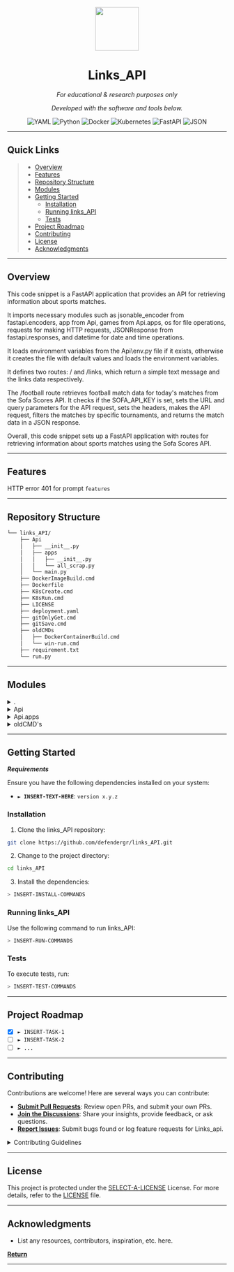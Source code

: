<p align="center">
  <img src="https://cdn-icons-png.flaticon.com/512/6295/6295417.png" width="100" />
</p>
<p align="center">
    <h1 align="center">Links_API</h1>
</p>
<p align="center">
    <em>For educational & research purposes only</em>
</p>
<p align="center">
		<em>Developed with the software and tools below.</em>
</p>
<p align="center">
	<img src="https://img.shields.io/badge/YAML-CB171E.svg?style=flat&logo=YAML&logoColor=white" alt="YAML">
	<img src="https://img.shields.io/badge/Python-3776AB.svg?style=flat&logo=Python&logoColor=white" alt="Python">
	<img src="https://img.shields.io/badge/Docker-2496ED.svg?style=flat&logo=Docker&logoColor=white" alt="Docker">
    <img src="https://img.shields.io/badge/-Kubernetes-326CE5?style=flat&logo=kubernetes&logoColor=white" alt="Kubernetes">
    <img src="https://img.shields.io/badge/-FastAPI-009688?style=flat&logo=fastapi&logoColor=white" alt="FastAPI">
    <img src="https://img.shields.io/badge/-JSON-000000?style=flat&logo=json&logoColor=white" alt="JSON">

</p>
<hr>

##  Quick Links

> - [ Overview](#-overview)
> - [ Features](#-features)
> - [ Repository Structure](#-repository-structure)
> - [ Modules](#-modules)
> - [ Getting Started](#-getting-started)
>   - [ Installation](#-installation)
>   - [ Running links_API](#-running-links_API)
>   - [ Tests](#-tests)
> - [ Project Roadmap](#-project-roadmap)
> - [ Contributing](#-contributing)
> - [ License](#-license)
> - [ Acknowledgments](#-acknowledgments)

---

##  Overview

This code snippet is a FastAPI application that provides an API for retrieving information about sports matches.

It imports necessary modules such as jsonable_encoder from fastapi.encoders, app from Api, games from Api.apps, os for file operations, requests for making HTTP requests, JSONResponse from fastapi.responses, and datetime for date and time operations.

It loads environment variables from the Api\env.py file if it exists, otherwise it creates the file with default values and loads the environment variables.

It defines two routes: / and /links, which return a simple text message and the links data respectively.

The /football route retrieves football match data for today's matches from the Sofa Scores API. It checks if the SOFA_API_KEY is set, sets the URL and query parameters for the API request, sets the headers, makes the API request, filters the matches by specific tournaments, and returns the match data in a JSON response.

Overall, this code snippet sets up a FastAPI application with routes for retrieving information about sports matches using the Sofa Scores API.

---

##  Features

HTTP error 401 for prompt `features`

---

##  Repository Structure

```sh
└── links_API/
    ├── Api
    │   ├── __init__.py
    │   ├── apps
    │   │   ├── __init__.py
    │   │   └── all_scrap.py
    │   └── main.py
    ├── DockerImageBuild.cmd
    ├── Dockerfile
    ├── K8sCreate.cmd
    ├── K8sRun.cmd
    ├── LICENSE
    ├── deployment.yaml
    ├── gitOnlyGet.cmd
    ├── gitSave.cmd
    ├── oldCMDs
    │   ├── DockerContainerBuild.cmd
    │   └── win-run.cmd
    ├── requirement.txt
    └── run.py
```

---

##  Modules

<details closed><summary>.</summary>

| File                                                                                                 | Summary                                          |
| ---                                                                                                  | ---                                              |
| [DockerImageBuild.cmd](https://github.com/defendergr/links_API.git/blob/master/DockerImageBuild.cmd) | HTTP error 401 for prompt `DockerImageBuild.cmd` |
| [gitSave.cmd](https://github.com/defendergr/links_API.git/blob/master/gitSave.cmd)                   | HTTP error 401 for prompt `gitSave.cmd`          |
| [deployment.yaml](https://github.com/defendergr/links_API.git/blob/master/deployment.yaml)           | HTTP error 401 for prompt `deployment.yaml`      |
| [requirement.txt](https://github.com/defendergr/links_API.git/blob/master/requirement.txt)           | HTTP error 401 for prompt `requirement.txt`      |
| [Dockerfile](https://github.com/defendergr/links_API.git/blob/master/Dockerfile)                     | HTTP error 401 for prompt `Dockerfile`           |
| [K8sRun.cmd](https://github.com/defendergr/links_API.git/blob/master/K8sRun.cmd)                     | HTTP error 401 for prompt `K8sRun.cmd`           |
| [K8sCreate.cmd](https://github.com/defendergr/links_API.git/blob/master/K8sCreate.cmd)               | HTTP error 401 for prompt `K8sCreate.cmd`        |
| [run.py](https://github.com/defendergr/links_API.git/blob/master/run.py)                             | HTTP error 401 for prompt `run.py`               |
| [gitOnlyGet.cmd](https://github.com/defendergr/links_API.git/blob/master/gitOnlyGet.cmd)             | HTTP error 401 for prompt `gitOnlyGet.cmd`       |

</details>

<details closed><summary>Api</summary>

| File                                                                           | Summary                                 |
| ---                                                                            | ---                                     |
| [main.py](https://github.com/defendergr/links_API.git/blob/master/Api/main.py) | HTTP error 401 for prompt `Api/main.py` |

</details>

<details closed><summary>Api.apps</summary>

| File                                                                                          | Summary                                           |
| ---                                                                                           | ---                                               |
| [all_scrap.py](https://github.com/defendergr/links_API.git/blob/master/Api/apps/all_scrap.py) | HTTP error 401 for prompt `Api/apps/all_scrap.py` |

</details>

<details closed><summary>oldCMD's</summary>

| File                                                                                                                  | Summary                                                       |
| ---                                                                                                                   | ---                                                           |
| [win-run.cmd](https://github.com/defendergr/links_API.git/blob/master/oldCMD's/win-run.cmd)                           | HTTP error 401 for prompt `oldCMD's/win-run.cmd`              |
| [DockerContainerBuild.cmd](https://github.com/defendergr/links_API.git/blob/master/oldCMD's/DockerContainerBuild.cmd) | HTTP error 401 for prompt `oldCMD's/DockerContainerBuild.cmd` |

</details>

---

##  Getting Started

***Requirements***

Ensure you have the following dependencies installed on your system:

* **<code>► INSERT-TEXT-HERE</code>**: `version x.y.z`

###  Installation

1. Clone the links_API repository:

```sh
git clone https://github.com/defendergr/links_API.git
```

2. Change to the project directory:

```sh
cd links_API
```

3. Install the dependencies:

```sh
> INSERT-INSTALL-COMMANDS
```

###  Running links_API

Use the following command to run links_API:

```sh
> INSERT-RUN-COMMANDS
```

###  Tests

To execute tests, run:

```sh
> INSERT-TEST-COMMANDS
```

---

##  Project Roadmap

- [X] `► INSERT-TASK-1`
- [ ] `► INSERT-TASK-2`
- [ ] `► ...`

---

##  Contributing

Contributions are welcome! Here are several ways you can contribute:

- **[Submit Pull Requests](https://github.com/defendergr/links_API.git/blob/main/CONTRIBUTING.md)**: Review open PRs, and submit your own PRs.
- **[Join the Discussions](https://github.com/defendergr/links_API.git/discussions)**: Share your insights, provide feedback, or ask questions.
- **[Report Issues](https://github.com/defendergr/links_API.git/issues)**: Submit bugs found or log feature requests for Links_api.

<details closed>
    <summary>Contributing Guidelines</summary>

1. **Fork the Repository**: Start by forking the project repository to your GitHub account.
2. **Clone Locally**: Clone the forked repository to your local machine using a Git client.
   ```sh
   git clone https://github.com/defendergr/links_API.git
   ```
3. **Create a New Branch**: Always work on a new branch, giving it a descriptive name.
   ```sh
   git checkout -b new-feature-x
   ```
4. **Make Your Changes**: Develop and test your changes locally.
5. **Commit Your Changes**: Commit with a clear message describing your updates.
   ```sh
   git commit -m 'Implemented new feature x.'
   ```
6. **Push to GitHub**: Push the changes to your forked repository.
   ```sh
   git push origin new-feature-x
   ```
7. **Submit a Pull Request**: Create a PR against the original project repository. Clearly describe the changes and their motivations.

Once your PR is reviewed and approved, it will be merged into the main branch.

</details>

---

##  License

This project is protected under the [SELECT-A-LICENSE](https://choosealicense.com/licenses) License. For more details, refer to the [LICENSE](https://choosealicense.com/licenses/) file.

---

##  Acknowledgments

- List any resources, contributors, inspiration, etc. here.

[**Return**](#-quick-links)

---
